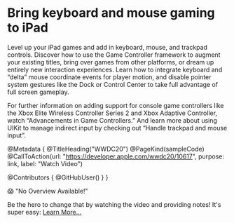 # Bring keyboard and mouse gaming to iPad

Level up your iPad games and add in keyboard, mouse, and trackpad controls. Discover how to use the Game Controller framework to augment your existing titles, bring over games from other platforms, or dream up entirely new interaction experiences. Learn how to integrate keyboard and “delta” mouse coordinate events for player motion, and disable pointer system gestures like the Dock or Control Center to take full advantage of full screen gameplay.

For further information on adding support for console game controllers like the Xbox Elite Wireless Controller Series 2 and Xbox Adaptive Controller, watch “Advancements in Game Controllers.” And learn more about using UIKit to manage indirect input by checking out “Handle trackpad and mouse input”.

@Metadata {
   @TitleHeading("WWDC20")
   @PageKind(sampleCode)
   @CallToAction(url: "https://developer.apple.com/wwdc20/10617", purpose: link, label: "Watch Video")

   @Contributors {
      @GitHubUser(<replace this with your GitHub handle>)
   }
}

😱 "No Overview Available!"

Be the hero to change that by watching the video and providing notes! It's super easy:
 [Learn More…](https://wwdcnotes.github.io/WWDCNotes/documentation/wwdcnotes/contributing)
